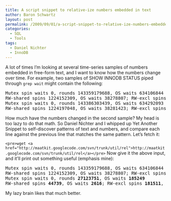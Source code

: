 ```yaml
---
title: A script snippet to relative-ize numbers embedded in text
author: Baron Schwartz
layout: post
permalink: /2009/09/01/a-script-snippet-to-relative-ize-numbers-embedded-in-text/
categories:
  - SQL
  - Tools
tags:
  - Daniel Nichter
  - InnoDB
---
```

A lot of times I&#8217;m looking at several time-series samples of numbers embedded in free-form text, and I want to know how the numbers change over time. For example, two samples of SHOW INNODB STATUS piped through `grep wait` might contain the following:

<pre>Mutex spin waits 0, rounds 143359179688, OS waits 634106844
RW-shared spins 1224152309, OS waits 38278807; RW-excl spins 2432166425, OS waits 35264871
Mutex spin waits 0, rounds 143386303439, OS waits 634292093
RW-shared spins 1224197048, OS waits 38281423; RW-excl spins 2432347936, OS waits 35271423</pre>

How much have the numbers changed in the second sample? My head is too lazy to do that math. So Daniel Nichter and I whipped up Yet Another Snippet to self-discover patterns of text and numbers, and compare each line against the previous line that matches the same pattern. Let&#8217;s fetch it:

`<pre>wget <a href="http://maatkit.googlecode.com/svn/trunk/util/rel">http://maatkit.googlecode.com/svn/trunk/util/rel</a></pre>` 
Now give it the above input, and it&#8217;ll print out something useful (emphasis mine):

<pre>Mutex spin waits 0, rounds 143359179688, OS waits 634106844
RW-shared spins 1224152309, OS waits 38278807; RW-excl spins 2432166425, OS waits 35264871
Mutex spin waits 0, rounds <strong>27123751</strong>, OS waits <strong>185249</strong>
RW-shared spins <strong>44739</strong>, OS waits <strong>2616</strong>; RW-excl spins <strong>181511</strong>, OS waits <strong>6552</strong></pre>

My lazy brain likes that much better.